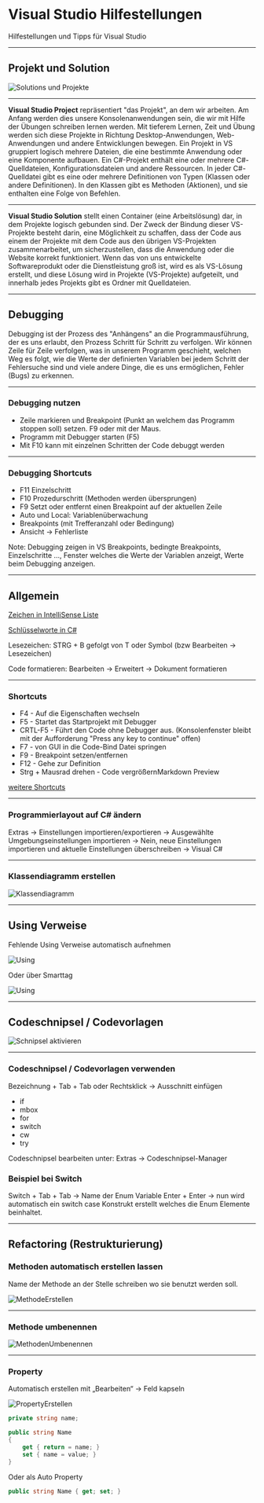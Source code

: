 # Visual Studio Hilfestellungen

Hilfestellungen und Tipps für Visual Studio

---

<!-- .slide: class="left" -->
## Projekt und Solution

![Solutions und Projekte](images/VS-solutions-and-projects.png)

---

<!-- .slide: class="left" -->
**Visual Studio Project** repräsentiert "das Projekt", an dem wir arbeiten. Am Anfang werden dies unsere Konsolenanwendungen sein, die wir mit Hilfe der Übungen schreiben lernen werden. Mit tieferem Lernen, Zeit und Übung werden sich diese Projekte in Richtung Desktop-Anwendungen, Web-Anwendungen und andere Entwicklungen bewegen. 
Ein Projekt in VS gruppiert logisch mehrere Dateien, die eine bestimmte Anwendung oder eine Komponente aufbauen. Ein C#-Projekt enthält eine oder mehrere C#-Quelldateien, Konfigurationsdateien und andere Ressourcen. In jeder C#-Quelldatei gibt es eine oder mehrere Definitionen von Typen (Klassen oder andere Definitionen). In den Klassen gibt es Methoden (Aktionen), und sie enthalten eine Folge von Befehlen.

---

<!-- .slide: class="left" -->
**Visual Studio Solution** stellt einen Container (eine Arbeitslösung) dar, in dem Projekte logisch gebunden sind. Der Zweck der Bindung dieser VS-Projekte besteht darin, eine Möglichkeit zu schaffen, dass der Code aus einem der Projekte mit dem Code aus den übrigen VS-Projekten zusammenarbeitet, um sicherzustellen, dass die Anwendung oder die Website korrekt funktioniert. Wenn das von uns entwickelte Softwareprodukt oder die Dienstleistung groß ist, wird es als VS-Lösung erstellt, und diese Lösung wird in Projekte (VS-Projekte) aufgeteilt, und innerhalb jedes Projekts gibt es Ordner mit Quelldateien.

---

<!-- .slide: class="left" -->
## Debugging

Debugging ist der Prozess des "Anhängens" an die Programmausführung, der es uns erlaubt, den Prozess Schritt für Schritt zu verfolgen. Wir können Zeile für Zeile verfolgen, was in unserem Programm geschieht, welchen Weg es folgt, wie die Werte der definierten Variablen bei jedem Schritt der Fehlersuche sind und viele andere Dinge, die es uns ermöglichen, Fehler (Bugs) zu erkennen.

---

<!-- .slide: class="left" -->
### Debugging nutzen

* Zeile markieren und Breakpoint (Punkt an welchem das Programm stoppen soll) setzen. F9 oder mit der Maus.
* Programm mit Debugger starten (F5)
* Mit F10 kann mit einzelnen Schritten der Code debuggt werden

---

<!-- .slide: class="left" -->
### Debugging Shortcuts

* F11 Einzelschritt  
* F10 Prozedurschritt (Methoden werden übersprungen)
* F9 Setzt oder entfernt einen Breakpoint auf der aktuellen Zeile
* Auto und Local: Variablenüberwachung
* Breakpoints (mit Trefferanzahl oder Bedingung)
* Ansicht &rarr; Fehlerliste

Note: Debugging zeigen in VS
Breakpoints, bedingte Breakpoints, Einzelschritte ..., Fenster welches die Werte der Variablen anzeigt, Werte beim Debugging anzeigen.

---

<!-- .slide: class="left" -->
## Allgemein

[Zeichen in IntelliSense Liste](https://msdn.microsoft.com/de-de/library/y47ychfe.aspx)

[Schlüsselworte in C#](https://docs.microsoft.com/de-de/dotnet/csharp/language-reference/keywords/)

Lesezeichen: STRG + B gefolgt von T oder Symbol (bzw Bearbeiten &rarr; Lesezeichen)

Code formatieren: Bearbeiten &rarr; Erweitert &rarr; Dokument formatieren

---

<!-- .slide: class="left" -->
### Shortcuts

* F4 - Auf die Eigenschaften wechseln
* F5 - Startet das Startprojekt mit Debugger
* CRTL-F5 - Führt den Code ohne Debugger aus. (Konsolenfenster bleibt mit der Aufforderung "Press any key to continue" offen)
* F7 - von GUI in die Code-Bind Datei springen
* F9 - Breakpoint setzen/entfernen
* F12 - Gehe zur Definition
* Strg + Mausrad drehen - Code vergrößernMarkdown Preview

[weitere Shortcuts](https://www.dofactory.com/reference/visual-studio-shortcuts)

---

<!-- .slide: class="left" -->
### Programmierlayout auf C# ändern

Extras &rarr; Einstellungen importieren/exportieren &rarr; Ausgewählte Umgebungseinstellungen importieren &rarr; Nein, neue Einstellungen importieren und aktuelle Einstellungen überschreiben &rarr; Visual C#

---

<!-- .slide: class="left" -->
### Klassendiagramm erstellen

![Klassendiagramm](images/KlassendiagrammErstellen.png)

---

<!-- .slide: class="left" -->
## Using Verweise

Fehlende Using Verweise automatisch aufnehmen

![Using](images/Using.png)

Oder über Smarttag

![Using](images/Using2.png)

---

<!-- .slide: class="left" -->
## Codeschnipsel / Codevorlagen

![Schnipsel aktivieren](images/VisualStudioSnippet.png)

---

<!-- .slide: class="left" -->
### Codeschnipsel / Codevorlagen verwenden

Bezeichnung + Tab + Tab oder Rechtsklick &rarr; Ausschnitt einfügen
* if
* mbox
* for
* switch
* cw
* try

Codeschnipsel bearbeiten unter: Extras &rarr; Codeschnipsel-Manager

### Beispiel bei Switch

Switch + Tab + Tab &rarr; Name der Enum Variable Enter + Enter &rarr; nun wird automatisch ein switch case Konstrukt erstellt welches die Enum Elemente beinhaltet.

---

<!-- .slide: class="left" -->
## Refactoring (Restrukturierung)

### Methoden automatisch erstellen lassen

Name der Methode an der Stelle schreiben wo sie benutzt werden soll.

![MethodeErstellen](images/MethodeErstellen.png)

---

<!-- .slide: class="left" -->
### Methode umbenennen

![MethodenUmbenennen](images/MethodenUmbenennen.png)

---

<!-- .slide: class="left" -->
### Property

Automatisch erstellen mit „Bearbeiten“ &rarr; Feld kapseln

![PropertyErstellen](images/PropertyErstellen.png)

```csharp []
private string name;

public string Name
{
    get { return = name; }
    set { name = value; }
}
```

Oder als Auto Property

```csharp []
public string Name { get; set; }
```
